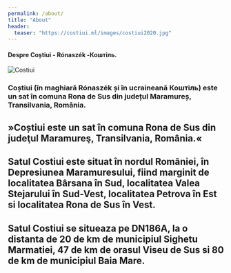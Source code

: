 ```yaml
---
permalink: /about/
title: "About"
header:
  teaser: "https://costiui.ml/images/costiui2020.jpg"
---
```


#### Despre Coștiui - Rónaszék -Коштіль.

![Costiui](https://costiui.ml/images/costiui2020.jpg "Coștiui - Rónaszék -Коштіль")

### Coștiui (în maghiară Rónaszék și în ucraineană Коштіль) este un sat în comuna Rona de Sus din județul Maramureș, Transilvania, România.

## »Coștiui este un sat în comuna Rona de Sus din judeţul Maramureş, Transilvania, România.«
## Satul Costiui este situat în nordul României, în Depresiunea Maramuresului, fiind marginit de localitatea Bârsana în Sud, localitatea Valea Stejarului în Sud-Vest, localitatea Petrova în Est si localitatea Rona de Sus în Vest.
## Satul Costiui se situeaza pe DN186A, la o distanta de 20 de km de municipiul Sighetu Marmatiei, 47 de km de orasul Viseu de Sus si 80 de km de municipiul Baia Mare.

